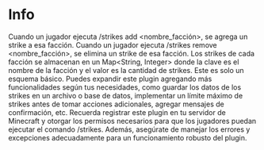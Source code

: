 # Info
Cuando un jugador ejecuta /strikes add <nombre_facción>, se agrega un strike a esa facción.
Cuando un jugador ejecuta /strikes remove <nombre_facción>, se elimina un strike de esa facción.
Los strikes de cada facción se almacenan en un Map<String, Integer> donde la clave es el nombre de la facción y el valor es la cantidad de strikes.
Este es solo un esquema básico. Puedes expandir este plugin agregando más funcionalidades según tus necesidades, como guardar los datos de los strikes en un archivo o base de datos, implementar un límite máximo de strikes antes de tomar acciones adicionales, agregar mensajes de confirmación, etc.
Recuerda registrar este plugin en tu servidor de Minecraft y otorgar los permisos necesarios para que los jugadores puedan ejecutar el comando /strikes. Además, asegúrate de manejar los errores y excepciones adecuadamente para un funcionamiento robusto del plugin.
